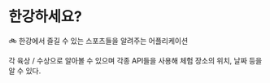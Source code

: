 # 한강하세요?
🚲 한강에서 즐길 수 있는 스포츠들을 알려주는 어플리케이션

각 육상 / 수상으로 알아볼 수 있으며 각종 API들을 사용해
체험 장소의 위치, 날짜 등을 알 수 있다.
